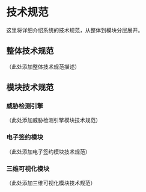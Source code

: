 # 技术规范

这里将详细介绍系统的技术规范，从整体到模块分层展开。

## 整体技术规范

（此处添加整体技术规范描述）

## 模块技术规范

### 威胁检测引擎
（此处添加威胁检测引擎模块技术规范）

### 电子签约模块
（此处添加电子签约模块技术规范）

### 三维可视化模块
（此处添加三维可视化模块技术规范）